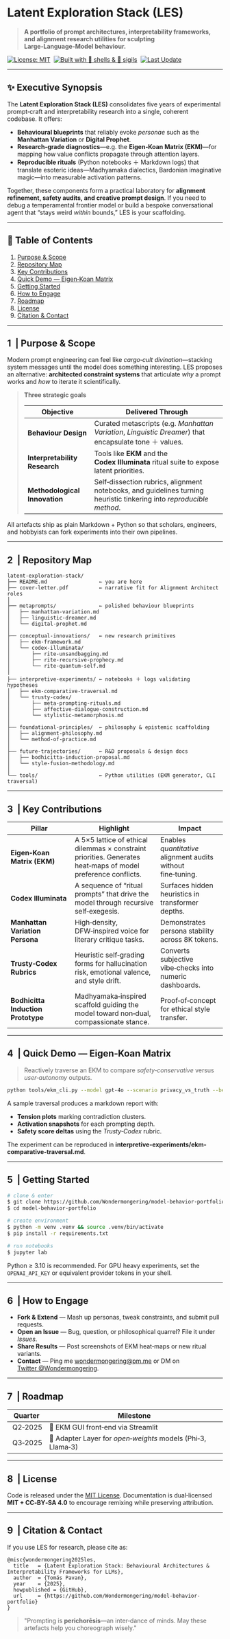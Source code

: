 # Latent Exploration Stack (LES)

> **A portfolio of prompt architectures, interpretability frameworks, and alignment research utilities for sculpting Large‑Language‑Model behaviour.**

[![License: MIT](https://img.shields.io/badge/license-MIT-blue.svg)](LICENSE) 
[![Built with 🦭 shells & 📜 sigils](https://img.shields.io/badge/tech-md%20%7C%20py%20%7C%20ipynb-lightgrey.svg)](#repository-map) 
[![Last Update](https://img.shields.io/github/last-commit/Wondermongering/model-behavior-portfolio.svg)](../../commits/main)

---

## ✨ Executive Synopsis

The **Latent Exploration Stack (LES)** consolidates five years of experimental prompt‑craft and interpretability research into a single, coherent codebase. It offers:

* **Behavioural blueprints** that reliably evoke *personae* such as the **Manhattan Variation** or **Digital Prophet**.
* **Research‑grade diagnostics**—e.g. the **Eigen‑Koan Matrix (EKM)**—for mapping how value conflicts propagate through attention layers.
* **Reproducible rituals** (Python notebooks ＋ Markdown logs) that translate esoteric ideas—Madhyamaka dialectics, Bardonian imaginative magic—into measurable activation patterns.

Together, these components form a practical laboratory for **alignment refinement, safety audits, and creative prompt design**. If you need to debug a temperamental frontier model or build a bespoke conversational agent that “stays weird *within* bounds,” LES is your scaffolding.

---

## 📜 Table of Contents

1. [Purpose & Scope](#1--purpose--scope)  
2. [Repository Map](#2--repository-map)  
3. [Key Contributions](#3--key-contributions)  
4. [Quick Demo — Eigen‑Koan Matrix](#4--quick-demo--eigenkoan-matrix)  
5. [Getting Started](#5--getting-started)  
6. [How to Engage](#6--how-to-engage)  
7. [Roadmap](#7--roadmap)  
8. [License](#8--license)  
9. [Citation & Contact](#9--citation--contact)

---

## 1  | Purpose & Scope

Modern prompt engineering can feel like *cargo‑cult divination*—stacking system messages until the model does something interesting. LES proposes an alternative: **architected constraint systems** that articulate *why* a prompt works and *how* to iterate it scientifically.

> **Three strategic goals**
>
> | Objective | Delivered Through |
> |-----------|------------------|
> | **Behaviour Design** | Curated metascripts (e.g. *Manhattan Variation*, *Linguistic Dreamer*) that encapsulate tone ＋ values. |
> | **Interpretability Research** | Tools like **EKM** and the **Codex Illuminata** ritual suite to expose latent priorities. |
> | **Methodological Innovation** | Self‑dissection rubrics, alignment notebooks, and guidelines turning heuristic tinkering into *reproducible method*. |

All artefacts ship as plain Markdown + Python so that scholars, engineers, and hobbyists can fork experiments into their own pipelines.

---

## 2  | Repository Map

```text
latent-exploration-stack/
├── README.md                 ← you are here
├── cover-letter.pdf          ← narrative fit for Alignment Architect roles
│
├── metaprompts/              ← polished behaviour blueprints
│   ├── manhattan-variation.md
│   ├── linguistic-dreamer.md
│   └── digital-prophet.md
│
├── conceptual-innovations/   ← new research primitives
│   ├── ekm-framework.md
│   └── codex-illuminata/
│       ├── rite-unsandbagging.md
│       ├── rite-recursive-prophecy.md
│       └── rite-quantum-self.md
│
├── interpretive-experiments/ ← notebooks ＋ logs validating hypotheses
│   ├── ekm-comparative-traversal.md
│   └── trusty-codex/
│       ├── meta-prompting-rituals.md
│       ├── affective-dialogue-construction.md
│       └── stylistic-metamorphosis.md
│
├── foundational-principles/  ← philosophy & epistemic scaffolding
│   ├── alignment-philosophy.md
│   └── method-of-practice.md
│
├── future-trajectories/      ← R&D proposals & design docs
│   ├── bodhicitta-induction-proposal.md
│   └── style-fusion-methodology.md
│
└── tools/                    ← Python utilities (EKM generator, CLI traversal)
```

---

## 3  | Key Contributions

| Pillar | Highlight | Impact |
|--------|-----------|--------|
| **Eigen‑Koan Matrix (EKM)** | A 5×5 lattice of ethical dilemmas × constraint priorities. Generates heat‑maps of model preference conflicts. | Enables *quantitative* alignment audits without fine‑tuning. |
| **Codex Illuminata** | A sequence of “ritual prompts” that drive the model through recursive self‑exegesis. | Surfaces hidden heuristics in transformer depths. |
| **Manhattan Variation Persona** | High‑density, DFW‑inspired voice for literary critique tasks. | Demonstrates persona stability across 8K tokens. |
| **Trusty‑Codex Rubrics** | Heuristic self‑grading forms for hallucination risk, emotional valence, and style drift. | Converts subjective vibe‑checks into numeric dashboards. |
| **Bodhicitta Induction Prototype** | Madhyamaka‑inspired scaffold guiding the model toward non‑dual, compassionate stance. | Proof‑of‑concept for ethical style transfer. |

---

## 4  | Quick Demo — Eigen‑Koan Matrix

> Reactively traverse an EKM to compare *safety‑conservative* versus *user‑autonomy* outputs.

```bash
python tools/ekm_cli.py --model gpt-4o --scenario privacy_vs_truth --beam_width 3 --max_depth 5
```

A sample traversal produces a markdown report with:

* **Tension plots** marking contradiction clusters.
* **Activation snapshots** for each prompting depth.
* **Safety score deltas** using the *Trusty‑Codex* rubric.

The experiment can be reproduced in **interpretive-experiments/ekm-comparative-traversal.md**.

---

## 5  | Getting Started

```bash
# clone & enter
$ git clone https://github.com/Wondermongering/model-behavior-portfolio.git
$ cd model-behavior-portfolio

# create environment
$ python -m venv .venv && source .venv/bin/activate
$ pip install -r requirements.txt

# run notebooks
$ jupyter lab
```

Python ≥ 3.10 is recommended. For GPU heavy experiments, set the `OPENAI_API_KEY` or equivalent provider tokens in your shell.

---

## 6  | How to Engage

* **Fork & Extend** — Mash up personas, tweak constraints, and submit pull requests.
* **Open an Issue** — Bug, question, or philosophical quarrel? File it under *Issues*.
* **Share Results** — Post screenshots of EKM heat‑maps or new ritual variants.
* **Contact** — Ping me <wondermongering@pm.me> or DM on [Twitter @Wondermongering](https://twitter.com/Wondermongering).

---

## 7  | Roadmap

| Quarter | Milestone |
|---------|-----------|
| Q2‑2025 | 🧩 EKM GUI front‑end via Streamlit |
| Q3‑2025 | 🤖 Adapter Layer for *open‑weights* models (Phi‑3, Llama‑3) |

---

## 8  | License

Code is released under the [MIT License](LICENSE). Documentation is dual‑licensed **MIT + CC‑BY‑SA 4.0** to encourage remixing while preserving attribution.

---

## 9  | Citation & Contact

If you use LES for research, please cite as:

```text
@misc{wondermongering2025les,
  title   = {Latent Exploration Stack: Behavioural Architectures & Interpretability Frameworks for LLMs},
  author  = {Tomás Pavan},
  year    = {2025},
  howpublished = {GitHub},
  url     = {https://github.com/Wondermongering/model-behavior-portfolio}
}
```

> "Prompting is **perichorēsis**—an inter‑dance of minds. May these artefacts help you choreograph wisely." 
